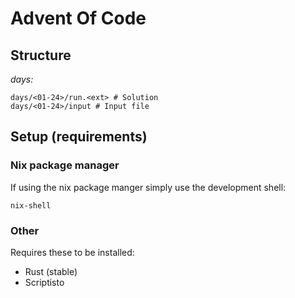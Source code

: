 # Advent Of Code

## Structure

_days:_ 
```
days/<01-24>/run.<ext> # Solution
days/<01-24>/input # Input file

```


## Setup (requirements)

### Nix package manager

If using the nix package manger simply use the development shell:
```
nix-shell
```

### Other

Requires these to be installed:
- Rust (stable)
- Scriptisto


